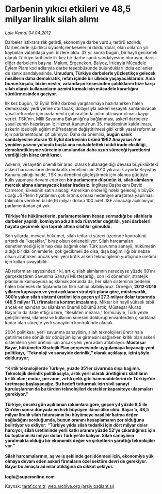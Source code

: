 # Darbenin yıkıcı etkileri ve 48,5 milyar liralık silah alımı 

*Lale Kemal 04.04.2012*

<div class="yazi"><p>Darbeler istikrarsızlık getirdi, ekonomiye darbe vurdu, terörü azdırdı. Darbecilerle işbirlikçi siyasetçiler keselerini doldurdular, olan onlarca yılı kaybolan vatandaşa yani bizlere oldu. 32 yıl sonra bugün, bir hayli gecikmeli olarak Türkiye tarihinde ilk kez bir darbe sanık sandalyesine oturuyor, darısı diğer darbelerin başına. Malum, Ergenekon, Balyoz, İrticayla Mücadele Eylem Planı kod adlarıyla darbe teşebbüsünde bulundukları iddia edilenler de sanık sandalyesinde. <b>Umudum, Türkiye darbelerle yüzleştikçe gelecek nesillerin daha demokratik, refah içinde bir ülkede yaşayacaklarıdır. Ama bunun koşulu, bizim neslin, vatandaşın kesesinden çaldıklarını bize karşı silah olarak kullananların azmini kırmak için mücadele kararlığını sürdürmesinden geçiyor.</b></p>
<p>İlk kez bugün, 12 Eylül 1980 darbesi yargılanmaya hazırlanırken halen demokrasiyi yerli yerine oturtacak, dolayısıyla askerî vesayeti sonlandıracak yasal reformlar için parlamento çatısı altında adım atılmıyor olması kaygı verici. TSK’nın, Milli Savunma Bakanlığı’na bağlanması, askerî darbelere yasal zemin hazırlayan İç Hizmet Kanunu’nun 35. maddesinin kaldırılması, askerin ideolojik eğitim müfredatının değiştirilmesi gibi kritik yasal reformlar için parlamentodan çıt çıkmıyor. Daha da önemlisi, <b>bugün sanık sandalyesine oturan 12 Eylül darbesinin ürünü 1982 Anayasası’nın yeniden yazımı yolunda başta ana muhalefetteki ciddi irade eksikliği, demokratikleşme sürecinin umulandan daha uzun süreceği işaretlerini verdiği için biraz ümit kırıcı.</b></p>
<p>Askerin, vesayetin önemli bir aracı olarak kullanageldiği devasa büyüklükteki askerî harcamaların demokratik denetimi için 2010 yılı aralık ayında Sayıştay Kanunu çıktığı halde, TSK bu denetimi güçleştirmek için olanca gücüyle kulis yapmaya devam ederken <b>bir parlamento düşünün ki, silah alımlarını mercek altına alamayacak kadar iradesiz.</b> İngiltere Başbakanı David Cameron, ülkesinin satın alacağı Amerikan önderliğindeki geleceğin büyük uçağı JSF’lerin fiyatlarının çok artmış olması nedeniyle araştırma yapılması talimatını verirken bizde,16 milyar dolara 100 adet JSF alınacağı açıklanıyor, parlamentodan çıt yok.<br/><br/><b>Türkiye’de hükümetlerin, parlamentoların hesap sormadığı bu silahlarla darbeler yapıldı, komisyon adı altında rüşvetler dağıtıldı, yeni darbeleri hayata geçirmek için toprak altına silahlar gömüldü. </b></p>
<p>Son yıllarda, mevcut hükümet, silah tedariki süreci üzerinde kontrolünü arttırdı da “kaçaklar,” biraz olsun önlenebiliyor. Silah harcamaları denetlenmediği için hep dışa bağımlı olan Türk savunma sanayii, hükümetin aldığı bir dizi önlemlerle, çok gecikmeli de olsa, dışa bağımlılığı bir nebze olsun azaltırken ancak yeni yeni kritik askerî teknolojilerin yurtiçinde üretimi için kolları sıvayabildi.</p>
<p>AB reformları sayesindedir ki, artık, silah alımlarının neredeyse yüzde 90’ını gerçekleştiren Savunma Sanayii Müsteşarlığı, son iki dönemdir, stratejik planlarını kamuoyuna açıklamak zorunda da, her silah sisteminin bedelini halen bilmesek de toplamda bir fikir sahibi olabiliyoruz. Örneğin, <b>2012-2016 yıllarını kapsayan ve yeni açıklanan stratejik plana göre, müsteşarlık, 300’e yakın silah sistemi üretimi için geçen yıl 27,3 milyar dolar tutarında (48,5 milyar TL) firmalarla kontrat imzalamış.</b> Miktar bir hayli yüksek tabii ancak en azından bu silahların önemli bölümü artık, Müsteşar Murad Bayar’ın da ifade ettiği üzere, “Beşikten mezara,” formülüyle, Türkiye’de geliştirilmesi, idamesi ve kullanım süresini doldurup envanterden çıkartılana kadar olan süreçte yerli sanayiinin kontrolünde olacak. </p>
<p>2004 politikası, yerli savunma sanayiinin, silah teknolojileri üretir hale getirilmesine dönük bir dönüşüm içine girmesini sağlarken kritik olan askerî sistemlerin yerli üretimi için ancak yeni yeni adım atılabiliyor. <b>Müsteşar Bayar, hükümetin Stratejik Plan çerçevesinde uygulamaya koyacağı yeni politikayı, “Teknoloji ve sanayide derinlik,” olarak açıklayıp, içini şöyle dolduruyor;<br/><br/></b><b>“Kritik teknolojilerde Türkiye, yüzde 35’ler civarında dışa bağımlı. Teknolojik derinlik politikasıyla, artık yerli olarak ürettiğimiz silahların kritik olan; motor, pervane, zırhlı çelik gibi hammaddelerini de Türkiye’de üretmeye başlayacağız. Bu hedefi tutturmak için sivil sanayi kuruluşlarının da bu türden teknolojileri destekler kapasiteye ulaşmaları gerekiyor.”<br/><br/></b><b>Türkiye, önceki gün açıklanan rakamlara göre, geçen yıl yüzde 8,5 ile Çin’den sonra dünyada en hızlı büyüyen ikinci ülke oldu. Bayar’a, 48,5 milyar liralık silah faturasının bu büyümeye nasıl bir katma değer sağladığını sorduğumda, bunun oranını hesaplamanın zor olduğunu belirtiyor ve ekliyor: “Türkiye yılda silah tedariki için dört milyar dolar harcıyor, silah üretiminde yerli katkı oranını yüzde 52’ye çıkardığımız için bu toplamın iki milyar doları Türkiye’de kalıyor. Silah sanayiinin yaratmakta olduğu bir ekonomik değer ve şirketlerin yarattığı teknolojiler var.”<br/><br/></b><b>Silah harcamalarının, aş ve iş şeklinde geri dönmesi için, ekonomiye yük olmaya devam eden askerî firmaların özel sektöre devri de gerekiyor. Bayar bu amaçla adımlar atıldığına da dikkat çekiyor.<br/><br/></b><b>loglu@superonline.com</b></p>
</div>

Kaynak: [taraf.com.tr](http://www.taraf.com.tr/lale-kemal/makale-darbenin-yikici-etkileri-ve-48-5-milyar-liralik.htm), [web.archive.org (arşiv bağlantısı)](http://web.archive.org/web/20130817042303/http://www.taraf.com.tr/lale-kemal/makale-darbenin-yikici-etkileri-ve-48-5-milyar-liralik.htm)
